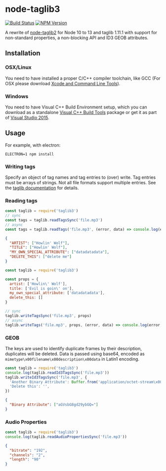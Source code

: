 # node-taglib3

[![Build Status](https://travis-ci.com/schneefux/node-taglib3.svg?branch=master)](https://travis-ci.com/schneefux/node-taglib3)
[![NPM Version](https://img.shields.io/npm/v/taglib3.svg?sanitize=true)](https://www.npmjs.com/package/taglib3)

A rewrite of [node-taglib2](https://github.com/voltraco/node-taglib2) for Node 10 to 13 and taglib 1.11.1 with support for non-standard properties, a non-blocking API and ID3 GEOB attributes.

## Installation

### OSX/Linux

You need to have installed a proper C/C++ compiler toolchain, like GCC (For OSX please download [Xcode and Command Line Tools](https://developer.apple.com/xcode/)).

### Windows

You need to have Visual C++ Build Environment setup, which you can download as a standalone [Visual C++ Build Tools](http://landinghub.visualstudio.com/visual-cpp-build-tools) package or get it as part of [Visual Studio 2015](https://www.visualstudio.com/products/visual-studio-community-vs).

## Usage
For example, with electron:

```
ELECTRON=1 npm install
```

### Writing tags

Specify an object of tag names and tag entries to (over) write. Tag entries must be arrays of strings. Not all file formats support multiple entries.
See the [taglib documentation](https://taglib.org/api/classTagLib_1_1PropertyMap.html) for details.

### Reading tags

```js
const taglib = require('taglib3')
// sync
const tags = taglib.readTagsSync('file.mp3')
// async
const tags = taglib.readTags('file.mp3', (error, data) => console.log(error, data))
```

```json
{
  "ARTIST": ["Howlin' Wolf"],
  "TITLE": ["Howlin' Wolf"],
  "MY_OWN_SPECIAL_ATTRIBUTE": ["datadatadata"],
  "DELETE_THIS": ["delete me"]
}
```

```js
const taglib = require('taglib3')

const props = {
  artist: ['Howlin\' Wolf'],
  title: ['Evil is goin\' on'],
  my_own_special_attribute: ['datadatadata'],
  delete_this: []
}

// sync
taglib.writeTagsSync('file.mp3', props)
// async
taglib.writeTags('file.mp3', props, (error, data) => console.log(error, data))
```

### GEOB

The keys are used to identify duplicate frames by their description, duplicates will be deleted.
Data is passed using base64, encoded as `mimetype\x00filename\x00description\x00data` in Latin1 encoding.

```js
const taglib = require('taglib3')
console.log(taglib.readId3TagsSync('file.mp3'))
taglib.writeId3TagsSync('file.mp3', {
  'Another Binary Attribute': Buffer.from('application/octet-stream\x00\x00Another Binary Attribute\x00hello mp3').toString('base64'),
  'Delete this': '',
})
```

```json
{
  "Binary Attribute": ["aGVsbG8gd29ybGQ="]
}
```

### Audio Properties

```js
const taglib = require('taglib3')
console.log(taglib.readAudioPropertiesSync('file.mp3'))
```

```json
{
  "bitrate": "192",
  "channels": "2",
  "length": "90"
}
```